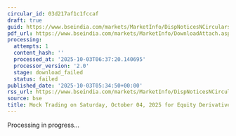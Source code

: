 ```yaml
---
circular_id: 03d217af1c1fccaf
draft: true
guid: https://www.bseindia.com/markets/MarketInfo/DispNoticesNCirculars.aspx?Noticeid={6AAE3386-B429-4FEE-B67C-788AF3396562}&noticeno=20251003-2&dt=10/03/2025&icount=2&totcount=7&flag=0
pdf_url: https://www.bseindia.com/markets/MarketInfo/DownloadAttach.aspx?id=20251003-2&attachedId=
processing:
  attempts: 1
  content_hash: ''
  processed_at: '2025-10-03T06:37:20.140695'
  processor_version: '2.0'
  stage: download_failed
  status: failed
published_date: '2025-10-03T05:34:50+00:00'
rss_url: https://www.bseindia.com/markets/MarketInfo/DispNoticesNCirculars.aspx?Noticeid={6AAE3386-B429-4FEE-B67C-788AF3396562}&noticeno=20251003-2&dt=10/03/2025&icount=2&totcount=7&flag=0
source: bse
title: Mock Trading on Saturday, October 04, 2025 for Equity Derivatives segment
---
```


Processing in progress...